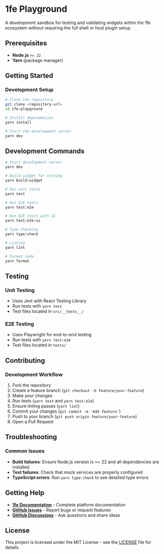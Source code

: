 # 1fe Playground

A development sandbox for testing and validating widgets within the 1fe ecosystem without requiring the full shell or host plugin setup.

## Prerequisites

- **Node.js** `>= 22`
- **Yarn** (package manager)

## Getting Started

### Development Setup

```bash
# Clone the repository
git clone <repository-url>
cd 1fe-playground

# Install dependencies
yarn install

# Start the development server
yarn dev
```

## Development Commands

```bash
# Start development server
yarn dev

# Build widget for testing
yarn build:widget

# Run unit tests
yarn test

# Run E2E tests
yarn test:e2e

# Run E2E tests with UI
yarn test:e2e:ui

# Type checking
yarn type:check

# Linting
yarn lint

# Format code
yarn format
```

## Testing

### Unit Testing

- Uses Jest with React Testing Library
- Run tests with `yarn test`
- Test files located in `src/__tests__/`

### E2E Testing

- Uses Playwright for end-to-end testing
- Run tests with `yarn test:e2e`
- Test files located in `tests/`

## Contributing

### Development Workflow

1. Fork the repository
2. Create a feature branch (`git checkout -b feature/your-feature`)
3. Make your changes
4. Run tests (`yarn test` and `yarn test:e2e`)
5. Ensure linting passes (`yarn lint`)
6. Commit your changes (`git commit -m 'Add feature'`)
7. Push to your branch (`git push origin feature/your-feature`)
8. Open a Pull Request

## Troubleshooting

### Common Issues

- **Build failures**: Ensure Node.js version is >= 22 and all dependencies are installed
- **Test failures**: Check that mock services are properly configured
- **TypeScript errors**: Run `yarn type:check` to see detailed type errors

## Getting Help

- **[1fe Documentation](https://1fe.com/getting-started/installation/)** - Complete platform documentation
- **[GitHub Issues](https://github.com/docusign/1fe/issues)** - Report bugs or request features
- **[GitHub Discussions](https://github.com/docusign/1fe/discussions)** - Ask questions and share ideas

## License

This project is licensed under the MIT License - see the [LICENSE](LICENSE) file for details.
